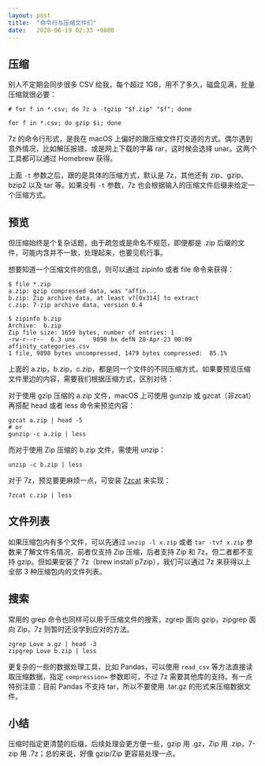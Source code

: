 ```yaml
---
layout: post
title:  "命令行与压缩文件们"
date:   2020-06-19 02:33 +0800
---
```


## 压缩 

别人不定期会同步很多 CSV 给我，每个超过 1GB，用不了多久，磁盘见满，批量压缩就很必要：

```
# for f in *.csv; do 7z a -tgzip "$f.zip" "$f"; done

for f in *.csv; do gzip $i; done
```

7z 的命令行形式，是我在 macOS 上偏好的跟压缩文件打交道的方式。偶尔遇到意外情况，比如解压报错，或是网上下载的字幕 rar，这时候会选择 unar。这两个工具都可以通过 Homebrew 获得。

上面 `-t` 参数之后，跟的是具体的压缩方式，默认是 7z，其他还有 zip、gzip、bzip2 以及 tar 等。如果没有 `-t` 参数，7z 也会根据输入的压缩文件后缀来给定一个压缩方式。

## 预览

但压缩始终是个复杂话题，由于疏忽或是命名不规范，即便都是 .zip 后缀的文件，可能内含并不一致，处理起来，也要见机行事。

想要知道一个压缩文件的信息，则可以通过 zipinfo 或者 file 命令来获得：

```
$ file *.zip
a.zip: gzip compressed data, was "affin...
b.zip: Zip archive data, at least v?[0x314] to extract
c.zip: 7-zip archive data, version 0.4
```

```
$ zipinfo b.zip
Archive:  b.zip
Zip file size: 1659 bytes, number of entries: 1
-rw-r--r--  6.3 unx     9898 bx defN 20-Apr-23 00:09 affinity_categories.csv
1 file, 9898 bytes uncompressed, 1479 bytes compressed:  85.1%
```

上面的 a.zip，b.zip，c.zip，都是同一个文件的不同压缩方式，如果要预览压缩文件里边的内容，需要我们根据压缩方式，区别对待：

对于使用 gzip 压缩的 a.zip 文件，macOS 上可使用 gunzip 或 gzcat（非zcat）再搭配 head 或者 less 命令来预览内容：

```
gzcat a.zip | head -5
# or 
gunzip -c a.zip | less
```

而对于使用 Zip 压缩的 b.zip 文件，需使用 unzip：

```
unzip -c b.zip | less
```

对于 7z，预览要更麻烦一点，可安装 [7zcat](https://kaos.sh/7zcat/SOURCES/7zcat) 来实现：

```
7zcat c.zip | less
```

## 文件列表

如果压缩包内有多个文件，可以先通过 `unzip -l x.zip`  或者 `tar -tvf x.zip` 参数来了解文件名情况，前者仅支持 Zip 压缩，后者支持 Zip 和 7z，但二者都不支持 gzip。但如果安装了 7z（brew install p7zip），我们可以通过 7z 来获得以上全部 3 种压缩包内的文件列表。

## 搜索

常用的 grep 命令也同样可以用于压缩文件的搜索，zgrep 面向 gzip，zipgrep 面向 Zip，7z 则暂时还没学到应对的方法。

```
zgrep Love a.gz | head -3
zipgrep Love b.zip | less
```

更复杂的一些的数据处理工具，比如 Pandas，可以使用 `read_csv` 等方法直接读取压缩数据，指定 `compression=` 参数即可，不过 7z 需要其他库的支持。有一点特别注意：目前 Pandas 不支持 tar，所以不要使用 .tar.gz 的形式来压缩数据文件。

## 小结

压缩时指定更清楚的后缀，后续处理会更方便一些，gzip 用 .gz，Zip 用 .zip，7-zip 用 .7z；总的来说，好像 gzip/Zip 更容易处理一点。
